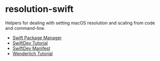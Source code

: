 # resolution-swift

Helpers for dealing with setting macOS resolution and scaling from code and command-line.

* [Swift Package Manager](https://github.com/apple/swift-package-manager/blob/main/Documentation/Usage.md)
* [SwiftDev Tutorial](https://theswiftdev.com/swift-package-manager-tutorial/)
* [SwiftDev Manifest](https://theswiftdev.com/the-swift-package-manifest-file/)
* [Wenderlich Tutorial](https://www.raywenderlich.com/1993018-an-introduction-to-swift-package-manager)
